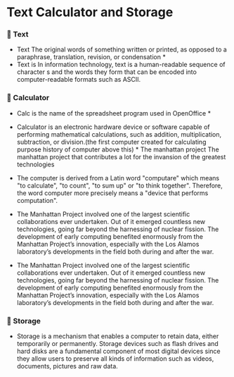# Text Calculator and Storage
### :key: Text
 *  Text The original words of something written or printed, as opposed to a paraphrase, translation, revision, or condensation *
 *  Text is In information technology, text is a human-readable sequence of character s and the words they form that can be encoded into computer-readable formats such as ASCII.  
### :key: Calculator
 *  Calc is the name of the spreadsheet program used in OpenOffice * 
 *  Calculator is an electronic hardware device or software capable of performing mathematical calculations, such as addition, multiplication, subtraction, or division.(the first computer created for calculating purpose history of computer above this) *
     The manhattan project
The manhattan project that contributes a lot for the invansion of the greatest technologies
* The computer is derived from a Latin word "computare" which means "to calculate", "to count", "to sum up" or "to think together". Therefore, the word computer more precisely means a "device that performs computation".

* The Manhattan Project involved one of the largest scientific collaborations ever undertaken. Out of it emerged countless new technologies, going far beyond the harnessing of nuclear fission. The development of early computing benefited enormously from the Manhattan Project’s innovation, especially with the Los Alamos laboratory’s developments in the field both during and after the war.
* The Manhattan Project involved one of the largest scientific collaborations ever undertaken. Out of it emerged countless new technologies, going far beyond the harnessing of nuclear fission. The development of early computing benefited enormously from the Manhattan Project’s innovation, especially with the Los Alamos laboratory’s developments in the field both during and after the war.
### :key: Storage 
* Storage is a mechanism that enables a computer to retain data, either temporarily or permanently. Storage devices such as flash drives and hard disks are a fundamental component of most digital devices since they allow users to preserve all kinds of information such as videos, documents, pictures and raw data.
